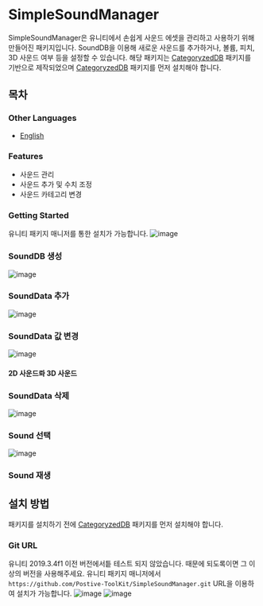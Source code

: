 # SimpleSoundManager
SimpleSoundManager은 유니티에서 손쉽게 사운드 에셋을 관리하고 사용하기 위해 만들어진 패키지입니다. SoundDB을 이용해 새로운 사운드를 추가하거나, 볼륨, 피치, 3D 사운드 여부 등을 설정할 수 있습니다.
해당 패키지는 [CategoryzedDB](https://github.com/Postive-ToolKit/CategorizedDB) 패키지를 기반으로 제작되었으며 [CategoryzedDB](https://github.com/Postive-ToolKit/CategorizedDB) 패키지를 먼저 설치해야 합니다.
## 목차

### Other Languages
- [English](../README.md)
### Features
- 사운드 관리
- 사운드 추가 및 수치 조정
- 사운드 카테고리 변경
### Getting Started
유니티 패키지 매니저를 통한 설치가 가능합니다.
![image](https://github.com/user-attachments/assets/e4b94d4b-99ff-4448-9a2a-2ca358d28c2a)

### SoundDB 생성
![image](https://github.com/user-attachments/assets/f792856b-9d35-4925-a8fa-155a4cab6cf2)

### SoundData 추가
![image](https://github.com/user-attachments/assets/2d63fda4-58b2-4193-9b30-8c1465a6c9a9)

### SoundData 값 변경
![image](https://github.com/user-attachments/assets/52e2ac77-6992-4a80-ad1c-c6e03c363ec4)

#### 2D 사운드롸 3D 사운드

### SoundData 삭제
![image](https://github.com/user-attachments/assets/0a52bcac-ab4d-4cf5-8d23-0b64d42eff43)

### Sound 선택
![image](https://github.com/user-attachments/assets/e7480efa-722e-4a56-9184-027df7a63b19)

### Sound 재생
## 설치 방법
패키지를 설치하기 전에 [CategoryzedDB](https://github.com/Postive-ToolKit/CategorizedDB) 패키지를 먼저 설치해야 합니다.
### Git URL
유니티 2019.3.4f1 이전 버전에서틑 테스트 되지 않았습니다. 때문에 되도록이면 그 이상의 버전을 사용해주세요. 유니티 패키지 매니저에서 `https://github.com/Postive-ToolKit/SimpleSoundManager.git` URL을 이용하여 설치가 가능합니다.
![image](https://github.com/user-attachments/assets/c1a97d72-5be2-429f-89ac-0198418abf2d)
![image](https://github.com/user-attachments/assets/186f3c73-23e9-4c41-96c6-5256b43a234a)
